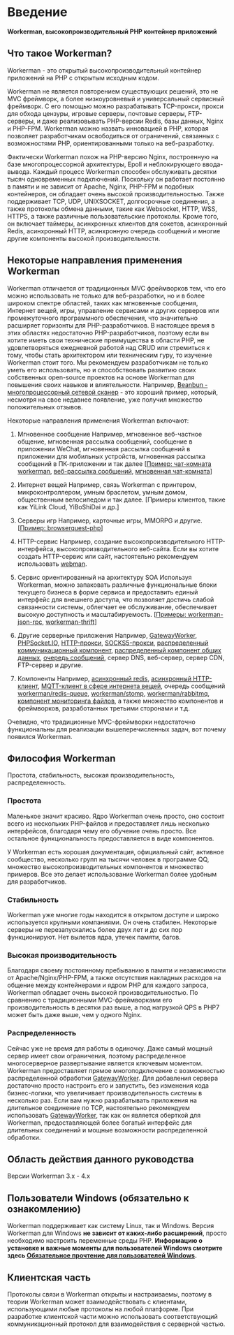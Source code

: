 # Введение

**Workerman, высокопроизводительный PHP контейнер приложений**

## Что такое Workerman?
Workerman - это открытый высокопроизводительный контейнер приложений на PHP с открытым исходным кодом.

Workerman не является повторением существующих решений, это не MVC фреймворк, а более низкоуровневый и универсальный сервисный фреймворк. С его помощью можно разрабатывать TCP-прокси, прокси для обхода цензуры, игровые серверы, почтовые серверы, FTP-серверы, и даже реализовывать PHP-версии Redis, базы данных, Nginx и PHP-FPM. Workerman можно назвать инновацией в PHP, которая позволяет разработчикам освободиться от ограничений, связанных с возможностями PHP, ориентированными только на веб-разработку.

Фактически Workerman похож на PHP-версию Nginx, построенную на базе многопроцессорной архитектуры, Epoll и неблокирующего ввода-вывода. Каждый процесс Workerman способен обслуживать десятки тысяч одновременных подключений. Поскольку он работает постоянно в памяти и не зависит от Apache, Nginx, PHP-FPM и подобных контейнеров, он обладает очень высокой производительностью. Также поддерживает TCP, UDP, UNIXSOCKET, долгосрочные соединения, а также протоколы обмена данными, такие как Websocket, HTTP, WSS, HTTPS, а также различные пользовательские протоколы. Кроме того, он включает таймеры, асинхронных клиентов для сокетов, асинхронный Redis, асинхронный HTTP, асинхронную очередь сообщений и многие другие компоненты высокой производительности.

## Некоторые направления применения Workerman
Workerman отличается от традиционных MVC фреймворков тем, что его можно использовать не только для веб-разработки, но и в более широком спектре областей, таких как мгновенные сообщения, Интернет вещей, игры, управление сервисами и других серверов или промежуточного программного обеспечения, что значительно расширяет горизонты для PHP-разработчиков. В настоящее время в этих областях недостаточно PHP-разработчиков, поэтому если вы хотите иметь свои технические преимущества в области PHP, не удовлетворяться ежедневной работой над CRUD или стремиться к тому, чтобы стать архитектором или техническим гуру, то изучение Workerman стоит того. Мы рекомендуем разработчикам не только уметь его использовать, но и способствовать развитию своих собственных open-source проектов на основе Workerman для повышения своих навыков и влиятельности. Например, [Beanbun - многопроцессорный сетевой сканер](https://github.com/kiddyuchina/Beanbun) - это хороший пример, который, несмотря на свое недавнее появление, уже получил множество положительных отзывов.

Некоторые направления применения Workerman включают:

1. Мгновенное сообщение
Например, мгновенное веб-частное общение, мгновенная рассылка сообщений, сообщение в приложении WeChat, мгновенная рассылка сообщений в приложении для мобильных устройств, мгновенная рассылка сообщений в ПК-приложении и так далее
[[Пример: чат-комната workerman](https://www.workerman.net/workerman-chat), [веб-рассылка сообщений](https://www.workerman.net/web-sender), [мгновенная чат-комната](https://www.workerman.net/workerman-todpole)]

2. Интернет вещей
Например, связь Workerman с принтером, микроконтроллером, умным браслетом, умным домом, общественным велосипедом и так далее.
[Примеры клиентов, такие как YiLink Cloud, YiBoShiDai и др.]

3. Серверы игр
Например, карточные игры, MMORPG и другие.
[[Пример: browserquest-php](https://www.workerman.net/browserquest)]

4. HTTP-сервис
Например, создание высокопроизводительного HTTP-интерфейса, высокопроизводительного веб-сайта. Если вы хотите создать HTTP-сервис или сайт, настоятельно рекомендуем использовать [webman](https://github.com/walkor/webman).

5. Сервис ориентированный на архитектуру SOA
Используя Workerman, можно запаковать различные функциональные блоки текущего бизнеса в форме сервиса и предоставить единый интерфейс для внешнего доступа, что позволяет достичь слабой связанности системы, облегчает ее обслуживание, обеспечивает высокую доступность и масштабируемость. [[Примеры: workerman-json-rpc](https://github.com/walkor/workerman-jsonrpc), [workerman-thrift](https://github.com/walkor/workerman-thrift)]

6. Другие серверные приложения
Например, [GatewayWorker](https://www.workerman.net/doc/gateway-worker), [PHPSocket.IO](https://www.workerman.net/phpsocket_io), [HTTP-прокси](https://github.com/walkor/php-http-proxy), [SOCKS5-прокси](https://github.com/walkor/php-socks5), [распределенный коммуникационный компонент](https://github.com/walkor/Channel), [распределенный компонент общих данных](https://github.com/walkor/GlobalData), [очередь сообщений](https://github.com/walkor/workerman-queue), сервер DNS, веб-сервер, сервер CDN, FTP-сервер и другие.

7. Компоненты
Например, [асинхронный redis](components/workerman-redis.md), [асинхронный HTTP-клиент](components/workerman-http-client.md), [MQTT-клиент в сфере интернета вещей](components/workerman-mqtt.md), очередь сообщений [workerman/redis-queue](components/workerman-redis-queue.md), [workerman/stomp](components/workerman-stomp.md), [workerman/rabbitmq](components/workerman-rabbitmq.md), [компонент мониторинга файлов](components/file-monitor.md), а также множество компонентов и фреймворков, разработанных третьими сторонами и т.д.

Очевидно, что традиционные MVC-фреймворки недостаточно функциональны для реализации вышеперечисленных задач, вот почему появился Workerman.

## Философия Workerman
Простота, стабильность, высокая производительность, распределенность.

### **Простота**
Маленькое значит красиво. Ядро Workerman очень просто, оно состоит всего из нескольких PHP-файлов и предоставляет лишь несколько интерфейсов, благодаря чему его обучение очень просто. Все остальное функциональность предоставляется в виде компонентов.

У Workerman есть хорошая документация, официальный сайт, активное сообщество, несколько групп на тысячи человек в программе QQ, множество высокопроизводительных компонентов и множество примеров. Все это делает использование Workerman более удобным для разработчиков.

### **Стабильность**
Workerman уже многие годы находится в открытом доступе и широко используется крупными компаниями. Он очень стабилен. Некоторые серверы не перезапускались более двух лет и до сих пор функционируют. Нет вылетов ядра, утечек памяти, багов.

### **Высокая производительность**
Благодаря своему постоянному пребыванию в памяти и независимости от Apache/Nginx/PHP-FPM, а также отсутствия накладных расходов на общение между контейнерами и ядром PHP для каждого запроса, Workerman обладает очень высокой производительностью. По сравнению с традиционными MVC-фреймворками его производительность в десятки раз выше, а под нагрузкой QPS в PHP7 может быть даже выше, чем у одного Nginx.

### **Распределенность**
Сейчас уже не время для работы в одиночку. Даже самый мощный сервер имеет свои ограничения, поэтому распределенное многосерверное развертывание является ключевым моментом. Workerman предоставляет прямое многоподключение с возможностью распределенной обработки [GatewayWorker](https://doc2.workerman.net). Для добавления сервера достаточно просто настроить его и запустить, без изменения кода бизнес-логики, что увеличивает производительность системы в несколько раз. Если вам нужно разрабатывать приложения на длительное соединение по TCP, настоятельно рекомендуем использовать [GatewayWorker](https://doc2.workerman.net), так как он является оберткой для Workerman, предоставляющей более богатый интерфейс для длительных соединений и мощные возможности распределенной обработки.

## Область действия данного руководства
Версии Workerman 3.x - 4.x

## Пользователи Windows (обязательно к ознакомлению)
Workerman поддерживает как систему Linux, так и Windows. Версия Workerman для Windows **не зависит от каких-либо расширений**, просто необходимо настроить переменные среды PHP. **Информацию о установке и важные моменты для пользователей Windows смотрите здесь [Обязательное прочтение для пользователей Windows](https://www.workerman.net/windows).**

## Клиентская часть

Протоколы связи в Workerman открыты и настраиваемы, поэтому в теории Workerman может взаимодействовать с клиентами, использующими любые протоколы на любой платформе. При разработке клиентской части можно использовать соответствующий коммуникационный протокол для взаимодействия с серверной частью.
